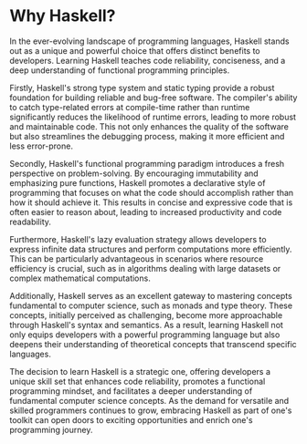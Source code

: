 # Why Haskell?
In the ever-evolving landscape of programming languages, Haskell stands out as a unique and powerful choice that offers distinct benefits to developers. Learning Haskell teaches code reliability, conciseness, and a deep understanding of functional programming principles.

Firstly, Haskell's strong type system and static typing provide a robust foundation for building reliable and bug-free software. The compiler's ability to catch type-related errors at compile-time rather than runtime significantly reduces the likelihood of runtime errors, leading to more robust and maintainable code. This not only enhances the quality of the software but also streamlines the debugging process, making it more efficient and less error-prone.

Secondly, Haskell's functional programming paradigm introduces a fresh perspective on problem-solving. By encouraging immutability and emphasizing pure functions, Haskell promotes a declarative style of programming that focuses on what the code should accomplish rather than how it should achieve it. This results in concise and expressive code that is often easier to reason about, leading to increased productivity and code readability.

Furthermore, Haskell's lazy evaluation strategy allows developers to express infinite data structures and perform computations more efficiently. This can be particularly advantageous in scenarios where resource efficiency is crucial, such as in algorithms dealing with large datasets or complex mathematical computations.

Additionally, Haskell serves as an excellent gateway to mastering concepts fundamental to computer science, such as monads and type theory. These concepts, initially perceived as challenging, become more approachable through Haskell's syntax and semantics. As a result, learning Haskell not only equips developers with a powerful programming language but also deepens their understanding of theoretical concepts that transcend specific languages.

The decision to learn Haskell is a strategic one, offering developers a unique skill set that enhances code reliability, promotes a functional programming mindset, and facilitates a deeper understanding of fundamental computer science concepts. As the demand for versatile and skilled programmers continues to grow, embracing Haskell as part of one's toolkit can open doors to exciting opportunities and enrich one's programming journey.